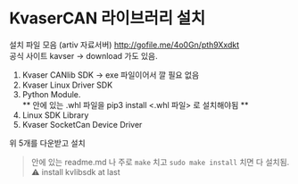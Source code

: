 # KvaserCAN 라이브러리 설치 

설치 파일 모음 (artiv 자료서버) http://gofile.me/4o0Gn/pth9Xxdkt   
공식 사이트 kavser -> download 가도 있음.
  
  1. Kvaser CANlib SDK -> exe 파일이어서 깔 필요 없음
  2. Kvaser Linux Driver SDK
  3. Python Module.  
    ** 안에 있는 .whl 파일을 pip3 install <.whl 파일> 로 설치해야됨 **
  4. Linux SDK Library
  5. Kvaser SocketCan Device Driver

위 5개를 다운받고 설치
> 안에 있는 readme.md 나 주로 `make` 치고 `sudo make install` 치면 다 설치됨.   
> :warning: install kvlibsdk at last


